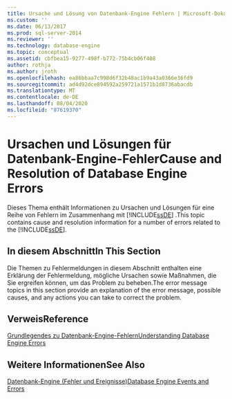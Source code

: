 ```yaml
---
title: Ursache und Lösung von Datenbank-Engine Fehlern | Microsoft-Dokumentation
ms.custom: ''
ms.date: 06/13/2017
ms.prod: sql-server-2014
ms.reviewer: ''
ms.technology: database-engine
ms.topic: conceptual
ms.assetid: cbfbea15-9277-498f-b772-75b4cb06f408
author: rothja
ms.author: jroth
ms.openlocfilehash: ea86bbaa7c998d6f32b48ac1b9a43a0366e36fd9
ms.sourcegitcommit: ad4d92dce894592a259721a1571b1d8736abacdb
ms.translationtype: MT
ms.contentlocale: de-DE
ms.lasthandoff: 08/04/2020
ms.locfileid: "87619370"
---
```

# <a name="cause-and-resolution-of-database-engine-errors"></a><span data-ttu-id="53ffe-102">Ursachen und Lösungen für Datenbank-Engine-Fehler</span><span class="sxs-lookup"><span data-stu-id="53ffe-102">Cause and Resolution of Database Engine Errors</span></span>
  <span data-ttu-id="53ffe-103">Dieses Thema enthält Informationen zu Ursachen und Lösungen für eine Reihe von Fehlern im Zusammenhang mit [!INCLUDE[ssDE](../includes/ssde-md.md)] .</span><span class="sxs-lookup"><span data-stu-id="53ffe-103">This topic contains cause and resolution information for a number of errors related to the [!INCLUDE[ssDE](../includes/ssde-md.md)].</span></span>  
  
## <a name="in-this-section"></a><span data-ttu-id="53ffe-104">In diesem Abschnitt</span><span class="sxs-lookup"><span data-stu-id="53ffe-104">In This Section</span></span>  
 <span data-ttu-id="53ffe-105">Die Themen zu Fehlermeldungen in diesem Abschnitt enthalten eine Erklärung der Fehlermeldung, mögliche Ursachen sowie Maßnahmen, die Sie ergreifen können, um das Problem zu beheben.</span><span class="sxs-lookup"><span data-stu-id="53ffe-105">The error message topics in this section provide an explanation of the error message, possible causes, and any actions you can take to correct the problem.</span></span>  
  
## <a name="reference"></a><span data-ttu-id="53ffe-106">Verweis</span><span class="sxs-lookup"><span data-stu-id="53ffe-106">Reference</span></span>  
 [<span data-ttu-id="53ffe-107">Grundlegendes zu Datenbank-Engine-Fehlern</span><span class="sxs-lookup"><span data-stu-id="53ffe-107">Understanding Database Engine Errors</span></span>](../relational-databases/native-client-ole-db-errors/errors.md)  
  
## <a name="see-also"></a><span data-ttu-id="53ffe-108">Weitere Informationen</span><span class="sxs-lookup"><span data-stu-id="53ffe-108">See Also</span></span>  
 [<span data-ttu-id="53ffe-109">Datenbank-Engine (Fehler und Ereignisse)</span><span class="sxs-lookup"><span data-stu-id="53ffe-109">Database Engine Events and Errors</span></span>](../relational-databases/errors-events/database-engine-events-and-errors.md)  
  
  
